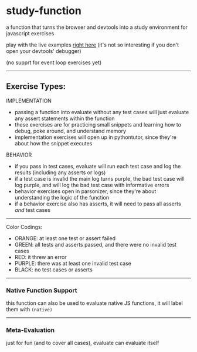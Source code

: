 # study-function

a function that turns the browser and devtools into a study environment for javascript exercises

play with the live examples [right here](https://janke-learning.github.io/study-function/) (it's not so interesting if you don't open your devtools' debugger)

(no supprt for event loop exercises yet)

---

## Exercise Types:

IMPLEMENTATION
* passing a function into evaluate without any test cases will just evaluate any assert statements within the function
* these exercises are for practicing small snippets and learning how to debug, poke around, and understand memory
* implementation exercises will open up in pythontutor, since they're about how the snippet executes

BEHAVIOR
* if you pass in test cases, evaluate will run each test case and log the results (including any asserts or logs)
* if a test case is invalid the main log turns purple, the bad test case will log purple, and will log the bad test case with informative errors
* behavior exercises open in parsonizer, since they're about understanding the logic of the function
* if a behavior exercise also has asserts, it will need to pass all asserts _and_ test cases


---

Color Codings:
* ORANGE: at least one test or assert failed
* GREEN: all tests and asserts passed, and there were no invalid test cases
* RED: it threw an error
* PURPLE: there was at least one invalid test case
* BLACK: no test cases or asserts

---

### Native Function Support

this function can also be used to evaluate native JS functions, it will label them with ```(native)```

---

### Meta-Evaluation

just for fun (and to cover all cases), evaluate can evaluate itself
